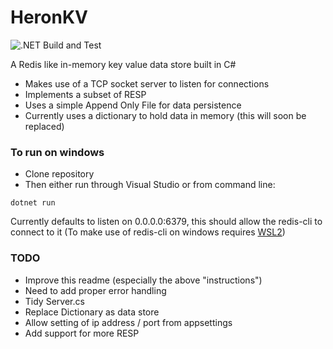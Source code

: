 # HeronKV

![.NET Build and Test](https://github.com/141138125519/HeronKV/actions/workflows/dotnet.yml/badge.svg)

A Redis like in-memory key value data store built in C#

- Makes use of a TCP socket server to listen for connections
- Implements a subset of RESP
- Uses a simple Append Only File for data persistence
- Currently uses a dictionary to hold data in memory (this will soon be replaced)



### To run on windows

- Clone repository
- Then either run through Visual Studio or from command line:
```
dotnet run
```

Currently defaults to listen on 0.0.0.0:6379, this should allow the redis-cli to connect to it (To make use of redis-cli on windows requires [WSL2](https://redis.io/docs/latest/operate/oss_and_stack/install/install-redis/install-redis-on-windows/)) 



### TODO

- Improve this readme (especially the above "instructions")
- Need to add proper error handling
- Tidy Server.cs
- Replace Dictionary as data store
- Allow setting of ip address / port from appsettings
- Add support for more RESP

